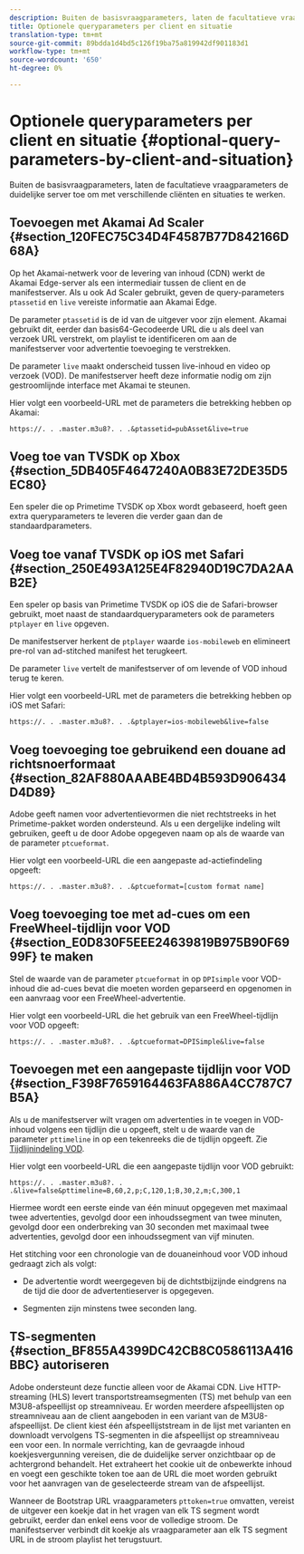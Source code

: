 ```yaml
---
description: Buiten de basisvraagparameters, laten de facultatieve vraagparameters de duidelijke server toe om met verschillende cliënten en situaties te werken.
title: Optionele queryparameters per client en situatie
translation-type: tm+mt
source-git-commit: 89bdda1d4bd5c126f19ba75a819942df901183d1
workflow-type: tm+mt
source-wordcount: '650'
ht-degree: 0%

---
```



# Optionele queryparameters per client en situatie {#optional-query-parameters-by-client-and-situation}

Buiten de basisvraagparameters, laten de facultatieve vraagparameters de duidelijke server toe om met verschillende cliënten en situaties te werken.

## Toevoegen met Akamai Ad Scaler {#section_120FEC75C34D4F4587B77D842166D68A}

Op het Akamai-netwerk voor de levering van inhoud (CDN) werkt de Akamai Edge-server als een intermediair tussen de client en de manifestserver. Als u ook Ad Scaler gebruikt, geven de query-parameters `ptassetid` en `live` vereiste informatie aan Akamai Edge.

De parameter `ptassetid` is de id van de uitgever voor zijn element. Akamai gebruikt dit, eerder dan basis64-Gecodeerde URL die u als deel van verzoek URL verstrekt, om playlist te identificeren om aan de manifestserver voor advertentie toevoeging te verstrekken.

De parameter `live` maakt onderscheid tussen live-inhoud en video op verzoek (VOD). De manifestserver heeft deze informatie nodig om zijn gestroomlijnde interface met Akamai te steunen.

Hier volgt een voorbeeld-URL met de parameters die betrekking hebben op Akamai:

```
https://. . .master.m3u8?. . .&ptassetid=pubAsset&live=true
```

## Voeg toe van TVSDK op Xbox {#section_5DB405F4647240A0B83E72DE35D5EC80}

Een speler die op Primetime TVSDK op Xbox wordt gebaseerd, hoeft geen extra queryparameters te leveren die verder gaan dan de standaardparameters.

## Voeg toe vanaf TVSDK op iOS met Safari {#section_250E493A125E4F82940D19C7DA2AAB2E}

Een speler op basis van Primetime TVSDK op iOS die de Safari-browser gebruikt, moet naast de standaardqueryparameters ook de parameters `ptplayer` en `live` opgeven.

De manifestserver herkent de `ptplayer` waarde `ios-mobileweb` en elimineert pre-rol van ad-stitched manifest het terugkeert.

De parameter `live` vertelt de manifestserver of om levende of VOD inhoud terug te keren.

Hier volgt een voorbeeld-URL met de parameters die betrekking hebben op iOS met Safari:

```URL
https://. . .master.m3u8?. . .&ptplayer=ios-mobileweb&live=false
```

## Voeg toevoeging toe gebruikend een douane ad richtsnoerformaat {#section_82AF880AAABE4BD4B593D906434D4D89}

Adobe geeft namen voor advertentievormen die niet rechtstreeks in het Primetime-pakket worden ondersteund. Als u een dergelijke indeling wilt gebruiken, geeft u de door Adobe opgegeven naam op als de waarde van de parameter `ptcueformat`.

Hier volgt een voorbeeld-URL die een aangepaste ad-actiefindeling opgeeft:

```URL
https://. . .master.m3u8?. . .&ptcueformat=[custom format name]
```

## Voeg toevoeging toe met ad-cues om een FreeWheel-tijdlijn voor VOD {#section_E0D830F5EEE24639819B975B90F6999F} te maken

Stel de waarde van de parameter `ptcueformat` in op `DPIsimple` voor VOD-inhoud die ad-cues bevat die moeten worden geparseerd en opgenomen in een aanvraag voor een FreeWheel-advertentie.

Hier volgt een voorbeeld-URL die het gebruik van een FreeWheel-tijdlijn voor VOD opgeeft:

```URL
https://. . .master.m3u8?. . .&ptcueformat=DPISimple&live=false
```

## Toevoegen met een aangepaste tijdlijn voor VOD {#section_F398F7659164463FA886A4CC787C7B5A}

Als u de manifestserver wilt vragen om advertenties in te voegen in VOD-inhoud volgens een tijdlijn die u opgeeft, stelt u de waarde van de parameter `pttimeline` in op een tekenreeks die de tijdlijn opgeeft. Zie [Tijdlijnindeling VOD](/help/primetime-ad-insertion/~old-msapi-topics/ms-changes-vod-timeline/ms-api-timeline-format.md).

Hier volgt een voorbeeld-URL die een aangepaste tijdlijn voor VOD gebruikt:

```URL
https://. . .master.m3u8?. . .&live=false&pttimeline=B,60,2,p;C,120,1;B,30,2,m;C,300,1
```

Hiermee wordt een eerste einde van één minuut opgegeven met maximaal twee advertenties, gevolgd door een inhoudssegment van twee minuten, gevolgd door een onderbreking van 30 seconden met maximaal twee advertenties, gevolgd door een inhoudssegment van vijf minuten.

Het stitching voor een chronologie van de douaneinhoud voor VOD inhoud gedraagt zich als volgt:

* De advertentie wordt weergegeven bij de dichtstbijzijnde eindgrens na de tijd die door de advertentieserver is opgegeven.

* Segmenten zijn minstens twee seconden lang.

## TS-segmenten {#section_BF855A4399DC42CB8C0586113A416BBC} autoriseren

Adobe ondersteunt deze functie alleen voor de Akamai CDN. Live HTTP-streaming (HLS) levert transportstreamsegmenten (TS) met behulp van een M3U8-afspeellijst op streamniveau. Er worden meerdere afspeellijsten op streamniveau aan de client aangeboden in een variant van de M3U8-afspeellijst. De client kiest één afspeellijststream in de lijst met varianten en downloadt vervolgens TS-segmenten in die afspeellijst op streamniveau een voor een. In normale verrichting, kan de gevraagde inhoud koekjesvergunning vereisen, die de duidelijke server onzichtbaar op de achtergrond behandelt. Het extraheert het cookie uit de onbewerkte inhoud en voegt een geschikte token toe aan de URL die moet worden gebruikt voor het aanvragen van de geselecteerde stream van de afspeellijst.

Wanneer de Bootstrap URL vraagparameters `pttoken=true` omvatten, vereist de uitgever een koekje dat in het vragen van elk TS segment wordt gebruikt, eerder dan enkel eens voor de volledige stroom. De manifestserver verbindt dit koekje als vraagparameter aan elk TS segment URL in de stroom playlist het terugstuurt.
